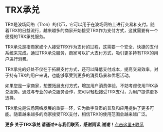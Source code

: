 # TRX承兑

TRX是波场网络（Tron）的代币，它可以用于在波场网络上进行交易和支付。随着TRX的日益流行，越来越多的商家开始接受TRX作为支付方式，这就需要有一个便捷的TRX承兑服务。

TRX承兑是指商家或个人接受TRX作为支付的过程，这需要一个安全、快捷的支付系统来完成。通过TRX承兑服务，商家可以扩大支付方式，吸引更多持有TRX的用户进行消费。

TRX承兑的好处不仅在于拓展支付方式，还可以降低支付成本，提高交易效率。对于持有TRX的用户来说，也能够享受到更多的消费场景和优惠活动。

如果您是一家商家，想要拓展支付方式，增加用户消费体验，不妨考虑使用TRX承兑服务。通过与专业的承兑服务合作，您可以轻松接受TRX支付，为用户提供更多选择。

TRX承兑是波场网络发展的重要一环，它为数字货币的普及和应用提供了更多可能。随着越来越多的商家接受TRX支付，相信TRX的使用范围会越来越广泛。

**更多 关于TRX承兑 请通过✈与我们联系，感谢阅读,谢谢！**[点击这里✈联系](https://trx.tw)